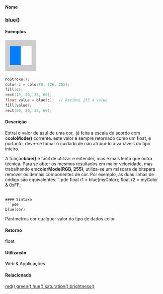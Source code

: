 
#### Nome
### blue()

#### Exemplos
<img border="0" height="100" src="media/blue_.gif" width="100"/>

```pde
noStroke(); 
color c = color(0, 126, 255); 
fill(c); 
rect(15, 20, 35, 60); 
float value = blue(c);  // Atribui 255 à value
fill(value); 
rect(50, 20, 35, 60); 

```

#### Descrição
Extrai o valor de azul de uma cor,  já feita a escala de acordo com o**coloMode()**
corrente. este valor é sempre retornado como um float, e
portanto, deve-se tomar o cuidado de não atribuí-lo a
variáveis do tipo inteiro.

A função**blue()**
é fácil de utilizar e entender, mas é mais lenta
que outra técnica. Para se obter os mesmos resultados em maior
velocidade, mas trabalhando em**colorMode(RGB, 255)**, utiliza-se
um máscara de bitspara remover os demais componentes de cor. Por
exemplo, as duas linhas de código são equivalentes:```pde
float r1 = blue(myColor);
float r2 = myColor & 0xFF;
```

#### Sintaxe
```pde
blue(cor)

```
Parâmetros
cor
qualquer valor do tipo de dados color

#### Retorno

	
float

#### Utilização

	
Web & Applicações

#### Relacionado
[red() ](red_)[green() ](green_)[hue() ](hue_)[saturation() ](saturation_)[brightness() ](brightness_)
